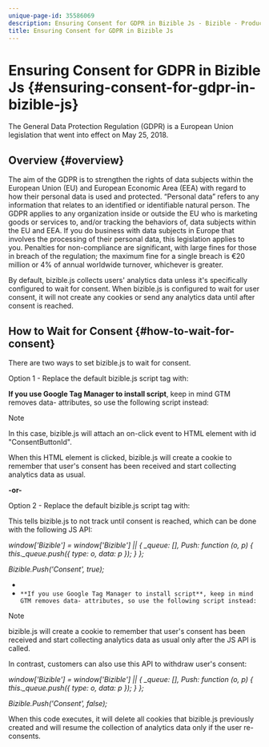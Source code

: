```yaml
---
unique-page-id: 35586069
description: Ensuring Consent for GDPR in Bizible Js - Bizible - Product Documentation
title: Ensuring Consent for GDPR in Bizible Js
---
```


# Ensuring Consent for GDPR in Bizible Js {#ensuring-consent-for-gdpr-in-bizible-js}

The General Data Protection Regulation (GDPR) is a European Union legislation that went into effect on May 25, 2018.

## Overview {#overview}

The aim of the GDPR is to strengthen the rights of data subjects within the European Union (EU) and European Economic Area (EEA) with regard to how their personal data is used and protected. “Personal data” refers to any information that relates to an identified or identifiable natural person. The GDPR applies to any organization inside or outside the EU who is marketing goods or services to, and/or tracking the behaviors of, data subjects within the EU and EEA. If you do business with data subjects in Europe that involves the processing of their personal data, this legislation applies to you. Penalties for non-compliance are significant, with large fines for those in breach of the regulation; the maximum fine for a single breach is €20 million or 4% of annual worldwide turnover, whichever is greater.

By default, bizible.js collects users' analytics data unless it's specifically configured to wait for consent. When bizible.js is configured to wait for user consent, it will not create any cookies or send any analytics data until after consent is reached.

## How to Wait for Consent {#how-to-wait-for-consent}

There are two ways to set bizible.js to wait for consent.

Option 1 - Replace the default bizible.js script tag with:

*<script id="bizible-settings" type="text/javascript" src="//cdn.bizible.com/scripts/bizible.js" async="" data-consent-button-id="ConsentButtonId"></script>*

**If you use Google Tag Manager to install script**, keep in mind GTM removes data- attributes, so use the following script instead:

*<script type="text/javascript" src="//cdn.bizible.com/scripts/bizible.js" async=""></script>* 
*<span id="bizible-settings" data-consent-button-id="ConsentButtonId"></span>*

>[!NOTE]
>
>In this case, bizible.js will attach an on-click event to HTML element with id "ConsentButtonId".

When this HTML element is clicked, bizible.js will create a cookie to remember that user's consent has been received and start collecting analytics data as usual.

**-or-**

Option 2 - Replace the default bizible.js script tag with:

*<script id="bizible-settings" type="text/javascript" src="//cdn.bizible.com/scripts/bizible.js" async="" data-requires-user-consent="true"></script>*

This tells bizible.js to not track until consent is reached, which can be done with the following JS API:

*window['Bizible'] = window['Bizible'] || { _queue: [], Push: function (o, p) { this._queue.push({ type: o, data: p }); } };*

*Bizible.Push('Consent', true);*

* 
* `**If you use Google Tag Manager to install script**, keep in mind GTM removes data- attributes, so use the following script instead:`

*<script type="text/javascript" src="//cdn.bizible.com/scripts/bizible.js" async=""></script>* 
*<span id="bizible-settings" data-requires-user-consent="true"></span>*

>[!NOTE]
>
>bizible.js will create a cookie to remember that user's consent has been received and start collecting analytics data as usual only after the JS API is called.

In contrast, customers can also use this API to withdraw user's consent:

*window['Bizible'] = window['Bizible'] || { _queue: [], Push: function (o, p) { this._queue.push({ type: o, data: p }); } };*

*Bizible.Push('Consent', false);*

When this code executes, it will delete all cookies that bizible.js previously created and will resume the collection of analytics data only if the user re-consents.
